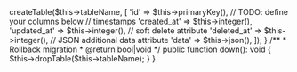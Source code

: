 <?php

use yii\db\Migration;

class {{class}} extends Migration
{
    // TODO: change the table name
    private $tableName = "TABLE_NAME";

    /**
     * Setup migration
     * @return bool|void
     * @throws \yii\base\Exception
     */
    public function up(): void
    {
        $this->createTable($this->tableName, [
            'id' => $this->primaryKey(),

            // TODO: define your columns below

            // timestamps
            'created_at' => $this->integer(),
            'updated_at' => $this->integer(),

            // soft delete attribute
            'deleted_at' => $this->integer(),

            // JSON additional data attribute
            'data' => $this->json(),
        ]);
    }

    /**
    * Rollback migration
    * @return bool|void
    */
    public function down(): void
    {
        $this->dropTable($this->tableName);
    }
}